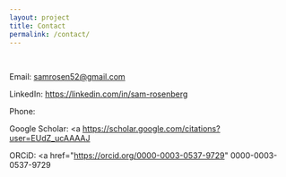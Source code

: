 ```yaml
---
layout: project
title: Contact
permalink: /contact/
---
```

<br>

Email: samrosen52@gmail.com

LinkedIn: https://linkedin.com/in/sam-rosenberg

Phone:

Google Scholar: <a https://scholar.google.com/citations?user=EUdZ_ucAAAAJ<a/>

ORCiD: <a href="https://orcid.org/0000-0003-0537-9729" 0000-0003-0537-9729<a/>

